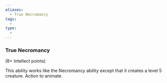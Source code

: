 ```yaml
---
aliases:
  - True Necromancy
tags:
  - 
type:
  - 
---
```

### True Necromancy

(8+ Intellect points)

This ability works like the Necromancy ability except that it creates a level 5 creature. Action to animate.